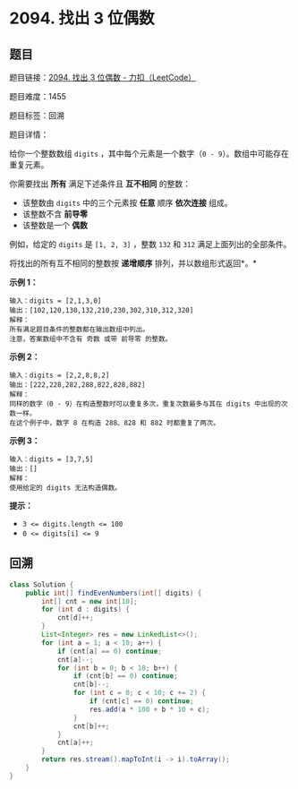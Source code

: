 # 2094. 找出 3 位偶数

## 题目

题目链接：[2094. 找出 3 位偶数 - 力扣（LeetCode）](https://leetcode.cn/problems/finding-3-digit-even-numbers/description/)

题目难度：1455

题目标签：回溯

题目详情：

给你一个整数数组 `digits` ，其中每个元素是一个数字（`0 - 9`）。数组中可能存在重复元素。

你需要找出 **所有** 满足下述条件且 **互不相同** 的整数：

- 该整数由 `digits` 中的三个元素按 **任意** 顺序 **依次连接** 组成。
- 该整数不含 **前导零**
- 该整数是一个 **偶数**

例如，给定的 `digits` 是 `[1, 2, 3]` ，整数 `132` 和 `312` 满足上面列出的全部条件。

将找出的所有互不相同的整数按 **递增顺序** 排列，并以数组形式返回*。*

**示例 1：**

```
输入：digits = [2,1,3,0]
输出：[102,120,130,132,210,230,302,310,312,320]
解释：
所有满足题目条件的整数都在输出数组中列出。 
注意，答案数组中不含有 奇数 或带 前导零 的整数。
```

**示例 2：**

```
输入：digits = [2,2,8,8,2]
输出：[222,228,282,288,822,828,882]
解释：
同样的数字（0 - 9）在构造整数时可以重复多次，重复次数最多与其在 digits 中出现的次数一样。 
在这个例子中，数字 8 在构造 288、828 和 882 时都重复了两次。 
```

**示例 3：**

```
输入：digits = [3,7,5]
输出：[]
解释：
使用给定的 digits 无法构造偶数。
```

**提示：**

- `3 <= digits.length <= 100`
- `0 <= digits[i] <= 9`



## 回溯

``` java
class Solution {
    public int[] findEvenNumbers(int[] digits) {
        int[] cnt = new int[10];
        for (int d : digits) {
            cnt[d]++;
        }
        List<Integer> res = new LinkedList<>();
        for (int a = 1; a < 10; a++) {
            if (cnt[a] == 0) continue;
            cnt[a]--;
            for (int b = 0; b < 10; b++) {
                if (cnt[b] == 0) continue;
                cnt[b]--;
                for (int c = 0; c < 10; c += 2) {
                    if (cnt[c] == 0) continue;
                    res.add(a * 100 + b * 10 + c);
                }
                cnt[b]++;
            }
            cnt[a]++;
        }
        return res.stream().mapToInt(i -> i).toArray();
    }
}
```